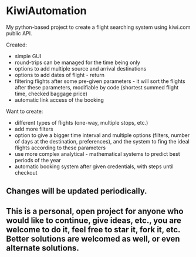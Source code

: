 # KiwiAutomation
My python-based project to create a flight searching system using kiwi.com public API.

Created:
 - simple GUI
 - round-trips can be managed for the time being only
 - options to add multiple source and arrival destinations
 - options to add dates of flight - return
 - filtering flights after some pre-given parameters - it will sort the flights after these parameters, 
   modifiable by code (shortest summed flight time, checked baggage price)
 - automatic link access of the booking

Want to create:
 - different types of flights (one-way, multiple stops, etc.)
 - add more filters
 - option to give a bigger time interval and multiple options (filters, number of days at the destination, preferences),
   and the system to fing the ideal flights according to these parameters
 - use more complex analytical - mathematical systems to predict best periods of the year
 - automatic booking system after given credentials, with steps until checkout
 
## Changes will be updated periodically.

## This is a personal, open project for anyone who would like to continue, give ideas, etc., you are welcome to do it, feel free to star it, fork it, etc. Better solutions are welcomed as well, or even alternate solutions.
